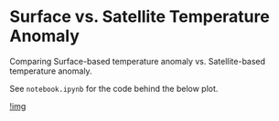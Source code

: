 # Surface vs. Satellite Temperature Anomaly

Comparing Surface-based temperature anomaly vs. Satellite-based temperature anomaly.

See `notebook.ipynb` for the code behind the below plot.

[!img](https://raw.githubusercontent.com/willgeary/SurfaceVsSatelliteTemperature/main/plot.png)
